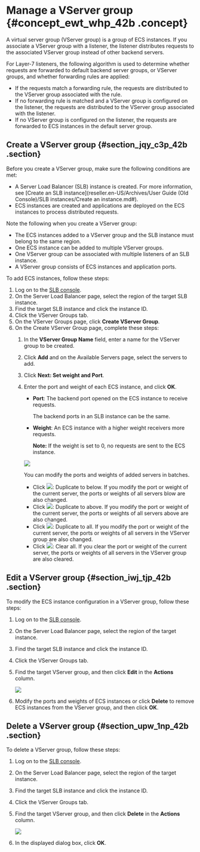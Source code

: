 # Manage a VServer group {#concept_ewt_whp_42b .concept}

A virtual server group \(VServer group\) is a group of ECS instances. If you associate a VServer group with a listener, the listener distributes requests to the associated VServer group instead of other backend servers.

For Layer-7 listeners, the following algorithm is used to determine whether requests are forwarded to default backend server groups, or VServer groups, and whether forwarding rules are applied:

-   If the requests match a forwarding rule, the requests are distributed to the VServer group associated with the rule.
-   If no forwarding rule is matched and a VServer group is configured on the listener, the requests are distributed to the VServer group associated with the listener.
-   If no VServer group is configured on the listener, the requests are forwarded to ECS instances in the default server group.

## Create a VServer group {#section_jqy_c3p_42b .section}

Before you create a VServer group, make sure the following conditions are met:

-   A Server Load Balancer \(SLB\) instance is created. For more information, see [Create an SLB instance](reseller.en-US/Archives/User Guide (Old Console)/SLB instances/Create an instance.md#).
-   ECS instances are created and applications are deployed on the ECS instances to process distributed requests.

Note the following when you create a VServer group:

-   The ECS instances added to a VServer group and the SLB instance must belong to the same region.
-   One ECS instance can be added to multiple VServer groups.
-   One VServer group can be associated with multiple listeners of an SLB instance.
-   A VServer group consists of ECS instances and application ports.

To add ECS instances, follow these steps:

1.  Log on to the [SLB console](https://partners-intl.aliyun.com/login-required#/slb).
2.  On the Server Load Balancer page, select the region of the target SLB instance.
3.  Find the target SLB instance and click the instance ID.
4.  Click the VServer Groups tab.
5.  On the VServer Groups page, click **Create VServer Group**.
6.  On the Create VServer Group page, complete these steps:
    1.  In the **VServer Group Name** field, enter a name for the VServer group to be created.
    2.  Click **Add** and on the Available Servers page, select the servers to add.
    3.  Click **Next: Set weight and Port**.
    4.  Enter the port and weight of each ECS instance, and click **OK**.

        -   **Port**: The backend port opened on the ECS instance to receive requests.

            The backend ports in an SLB instance can be the same.

        -   **Weight**: An ECS instance with a higher weight receivers more requests.

            **Note:** If the weight is set to 0, no requests are sent to the ECS instance.

        ![](http://static-aliyun-doc.oss-cn-hangzhou.aliyuncs.com/assets/img/15670/15650963277368_en-US.png)

        You can modify the ports and weights of added servers in batches.

        -   Click ![](http://static-aliyun-doc.oss-cn-hangzhou.aliyuncs.com/assets/img/15670/156509632811116_en-US.png): Duplicate to below. If you modify the port or weight of the current server, the ports or weights of all servers blow are also changed.
        -   Click ![](http://static-aliyun-doc.oss-cn-hangzhou.aliyuncs.com/assets/img/15670/156509632811119_en-US.png): Duplicate to above. If you modify the port or weight of the current server, the ports or weights of all servers above are also changed.
        -   Click ![](http://static-aliyun-doc.oss-cn-hangzhou.aliyuncs.com/assets/img/15670/156509632811120_en-US.png): Duplicate to all. If you modify the port or weight of the current server, the ports or weights of all servers in the VServer group are also changed.
        -   Click ![](http://static-aliyun-doc.oss-cn-hangzhou.aliyuncs.com/assets/img/15670/156509632811121_en-US.png): Clear all. If you clear the port or weight of the current server, the ports or weights of all servers in the VServer group are also cleared.

## Edit a VServer group {#section_iwj_tjp_42b .section}

To modify the ECS instance configuration in a VServer group, follow these steps:

1.  Log on to the [SLB console](https://partners-intl.aliyun.com/login-required#/slb).
2.  On the Server Load Balancer page, select the region of the target instance.
3.  Find the target SLB instance and click the instance ID.
4.  Click the VServer Groups tab.
5.  Find the target VServer group, and then click **Edit** in the **Actions** column.

    ![](http://static-aliyun-doc.oss-cn-hangzhou.aliyuncs.com/assets/img/15670/15650963287473_en-US.png)

6.  Modify the ports and weights of ECS instances or click **Delete** to remove ECS instances from the VServer group, and then click **OK**.

## Delete a VServer group {#section_upw_1np_42b .section}

To delete a VServer group, follow these steps:

1.  Log on to the [SLB console](https://partners-intl.aliyun.com/login-required#/slb).
2.  On the Server Load Balancer page, select the region of the target instance.
3.  Find the target SLB instance and click the instance ID.
4.  Click the VServer Groups tab.
5.  Find the target VServer group, and then click **Delete** in the **Actions** column.

    ![](http://static-aliyun-doc.oss-cn-hangzhou.aliyuncs.com/assets/img/15670/15650963287474_en-US.png)

6.  In the displayed dialog box, click **OK**.

